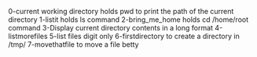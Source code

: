 0-current working directory holds pwd to print the path of the current directory
1-listit holds ls command
2-bring_me_home holds cd /home/root command
3-Display current directory contents in a long format
4-listmorefiles
5-list files digit only
6-firstdirectory to create a directory in /tmp/
7-movethatfile to move a file betty

